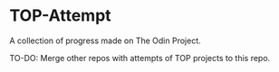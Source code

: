 # TOP-Attempt
A collection of progress made on The Odin Project.

TO-DO:
Merge other repos with attempts of TOP projects to this repo.
